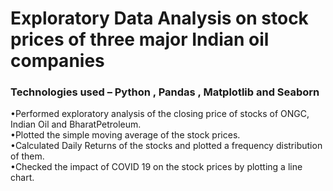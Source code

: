 
# Exploratory Data Analysis on stock prices of three major Indian oil companies
### Technologies used – Python , Pandas , Matplotlib and Seaborn
•Performed exploratory analysis of the closing price of stocks of ONGC, Indian Oil and BharatPetroleum.<br>
•Plotted the simple moving average of the stock prices.<br>
•Calculated Daily Returns of the stocks and plotted a frequency distribution of them.<br>
•Checked the impact of COVID 19 on the stock prices by plotting a line chart.
